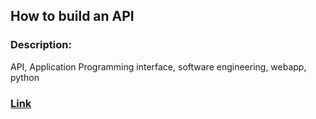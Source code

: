 ## How to build an API

### Description:
API, Application Programming interface, software engineering, webapp, python

### [Link](http://example.com/course/advanced-ml) 